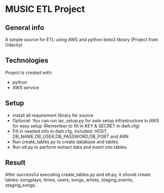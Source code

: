 # MUSIC ETL Project
## General info
A simple source for ETL using AWS and python boto3 library (Project from Udacity)
## Technologies
Project is created with:
* python
* AWS service
## Setup
* Install all requirement library for source
* Optional: You can run iac_setup.py for auto setup infrastructure in AWS for easy setup (Remember to fill in KEY & SECRET in dwh.cfg)
* Fill in needed info in dwh.cfg, included: HOST, DB_NAME,DB_USER,DB_PASSWORD,DB_PORT and ARN
* Run create_tables.py to create database and tables.
* Run etl.py to perform extract data and insert into tables.
## Result
After successful executing create_tables.py and etl.py, it should create tables: songplays, times, users, songs, artists, staging_events, staging_songs.

